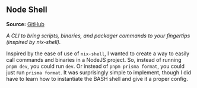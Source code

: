 ## Node Shell

**Source:** [GitHub](https://github.com/vandesm14/node-shell)

_A CLI to bring scripts, binaries, and packager commands to your fingertips (inspired by nix-shell)._

Inspired by the ease of use of `nix-shell`, I wanted to create a way to easily call commands and binaries in a NodeJS project. So, instead of running `pnpm dev`, you could run `dev`. Or instead of `pnpm prisma format`, you could just run `prisma format`. It was surprisingly simple to implement, though I did have to learn how to instantiate the BASH shell and give it a proper config.

